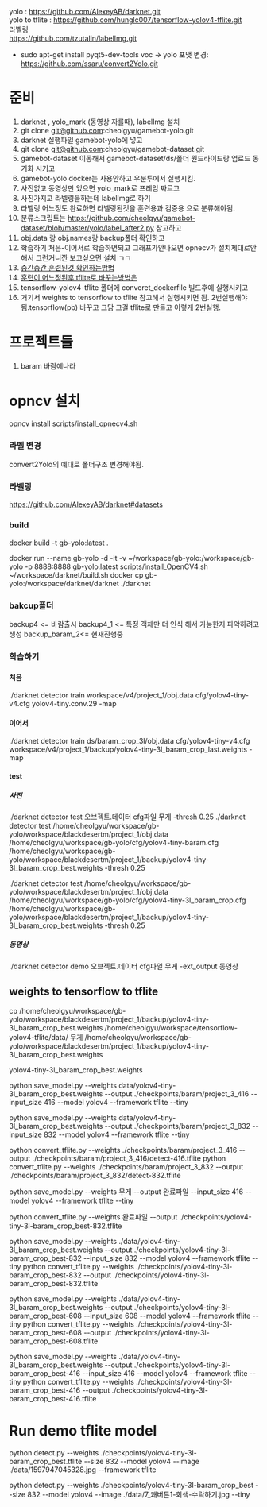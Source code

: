 
yolo : https://github.com/AlexeyAB/darknet.git   
yolo to tflite : https://github.com/hunglc007/tensorflow-yolov4-tflite.git   
라벨링   
https://github.com/tzutalin/labelImg.git   
+ sudo apt-get install pyqt5-dev-tools
voc -> yolo 포맷 변경: https://github.com/ssaru/convert2Yolo.git   

# 준비
1. darknet , yolo_mark (동영상 자를때), labelImg 설치
2. git clone git@github.com:cheolgyu/gamebot-yolo.git
3. darknet 실행파일 gamebot-yolo에 넣고
4. git clone git@github.com:cheolgyu/gamebot-dataset.git
5. gamebot-dataset 이동해서 gamebot-dataset/ds/폴더 원드라이드랑 업로드 동기화 시키고 
6. gamebot-yolo docker는 사용안하고 우분투에서 실행시킴. 
7. 사진없고 동영상만 있으면 yolo_mark로 프레임 짜르고 
8. 사진가지고 라벨링을하는데 labelImg로 하기 
9. 라벨링 어느정도 완료하면 라벨링된것을 훈련용과 검증용 으로 분류해야됨.
10. 분류스크립트는 https://github.com/cheolgyu/gamebot-dataset/blob/master/yolo/label_after2.py 참고하고
11. obj.data 랑 obj.names랑 backup폴더 확인하고 
12. 학습하기 처음-이어서로 학습하면되고 그래프가안나오면 opnecv가 설치제대로안해서 그런거니깐 보고싶으면 설치 ㄱㄱ
13. [중간중간 훈련된것 확인하는방법](https://github.com/cheolgyu/gamebot-yolo#test)
14. [훈련이 어느정된후 tflite로 바꾸는방법은]()
15. tensorflow-yolov4-tflite 폴더에 converet_dockerfile 빌드후에 실행시키고
16. 거기서 weights to tensorflow to tflite 참고해서 실행시키면 됨. 2번실행해야됨.tensorflow(pb) 바꾸고 그담 그걸 tflite로 만들고 이렇게 2번실행.



# 프로젝트들
1. baram 바람에나라

# opncv 설치
opncv install
scripts/install_opnecv4.sh
### 라벨 변경
convert2Yolo의 예대로 폴더구조 변경해야됨.


### 라벨링
https://github.com/AlexeyAB/darknet#datasets

### build 
docker build -t gb-yolo:latest .  

docker run  --name gb-yolo -d -it -v ~/workspace/gb-yolo:/workspace/gb-yolo -p 8888:8888  gb-yolo:latest
scripts/install_OpenCV4.sh
~/workspace/darknet/build.sh
docker cp gb-yolo:/workspace/darknet/darknet ./darknet

### bakcup폴더
backup4 <= 바람출시
backup4_1 <= 특정 객체만 더 인식 해서 가능한지 파악하려고 생성
backup_baram_2<= 현재진행중


### 학습하기
#### 처음
./darknet detector train workspace/v4/project_1/obj.data cfg/yolov4-tiny-v4.cfg yolov4-tiny.conv.29  -map
#### 이어서
./darknet detector train ds/baram_crop_3l/obj.data cfg/yolov4-tiny-v4.cfg workspace/v4/project_1/backup/yolov4-tiny-3l_baram_crop_last.weights  -map 
#### test
##### 사진
./darknet detector test 오브젝트.데이터 cfg파일 무게 -thresh 0.25
./darknet detector test /home/cheolgyu/workspace/gb-yolo/workspace/blackdesertm/project_1/obj.data  /home/cheolgyu/workspace/gb-yolo/cfg/yolov4-tiny-baram.cfg  /home/cheolgyu/workspace/gb-yolo/workspace/blackdesertm/project_1/backup/yolov4-tiny-3l_baram_crop_best.weights -thresh 0.25

./darknet detector test /home/cheolgyu/workspace/gb-yolo/workspace/blackdesertm/project_1/obj.data  /home/cheolgyu/workspace/gb-yolo/cfg/yolov4-tiny-3l_baram_crop.cfg  /home/cheolgyu/workspace/gb-yolo/workspace/blackdesertm/project_1/backup/yolov4-tiny-3l_baram_crop_best.weights -thresh 0.25

##### 동영상
./darknet detector demo 오브젝트.데이터 cfg파일 무게  -ext_output 동영상

## weights to tensorflow  to tflite
cp /home/cheolgyu/workspace/gb-yolo/workspace/blackdesertm/project_1/backup/yolov4-tiny-3l_baram_crop_best.weights /home/cheolgyu/workspace/tensorflow-yolov4-tflite/data/
무게 /home/cheolgyu/workspace/gb-yolo/workspace/blackdesertm/project_1/backup/yolov4-tiny-3l_baram_crop_best.weights

yolov4-tiny-3l_baram_crop_best.weights

python save_model.py --weights data/yolov4-tiny-3l_baram_crop_best.weights --output  ./checkpoints/baram/project_3_416 --input_size 416 --model yolov4 --framework tflite --tiny

python save_model.py --weights data/yolov4-tiny-3l_baram_crop_best.weights --output  ./checkpoints/baram/project_3_832 --input_size 832 --model yolov4 --framework tflite --tiny


python convert_tflite.py --weights ./checkpoints/baram/project_3_416 --output ./checkpoints/baram/project_3_416/detect-416.tflite
python convert_tflite.py --weights ./checkpoints/baram/project_3_832 --output ./checkpoints/baram/project_3_832/detect-832.tflite


python save_model.py --weights 무게 --output  완료파일 --input_size 416 --model yolov4 --framework tflite --tiny



python convert_tflite.py --weights 완료파일 --output ./checkpoints/yolov4-tiny-3l-baram_crop_best-832.tflite

python save_model.py --weights ./data/yolov4-tiny-3l_baram_crop_best.weights --output ./checkpoints/yolov4-tiny-3l-baram_crop_best-832 --input_size 832 --model yolov4 --framework tflite --tiny
python convert_tflite.py --weights ./checkpoints/yolov4-tiny-3l-baram_crop_best-832 --output ./checkpoints/yolov4-tiny-3l-baram_crop_best-832.tflite

python save_model.py --weights ./data/yolov4-tiny-3l_baram_crop_best.weights --output ./checkpoints/yolov4-tiny-3l-baram_crop_best-608 --input_size 608 --model yolov4 --framework tflite --tiny
python convert_tflite.py --weights ./checkpoints/yolov4-tiny-3l-baram_crop_best-608 --output ./checkpoints/yolov4-tiny-3l-baram_crop_best-608.tflite

python save_model.py --weights ./data/yolov4-tiny-3l_baram_crop_best.weights --output ./checkpoints/yolov4-tiny-3l-baram_crop_best-416 --input_size 416 --model yolov4 --framework tflite --tiny
python convert_tflite.py --weights ./checkpoints/yolov4-tiny-3l-baram_crop_best-416 --output ./checkpoints/yolov4-tiny-3l-baram_crop_best-416.tflite


# Run demo tflite model

python detect.py --weights ./checkpoints/yolov4-tiny-3l-baram_crop_best.tflite --size 832 --model yolov4 --image ./data/1597947045328.jpg --framework tflite

python detect.py --weights ./checkpoints/yolov4-tiny-3l-baram_crop_best --size 832 --model yolov4 --image ./data/7_쾌버튼1-회색-수락하기.jpg --tiny
